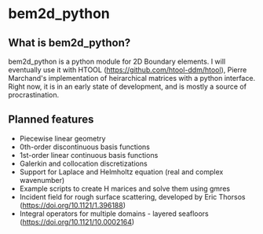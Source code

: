 # bem2d_python

## What is bem2d_python?

bem2d_python is a python module for 2D Boundary elements. I will eventually use it with HTOOL (https://github.com/htool-ddm/htool), Pierre Marchand's implementation of heirarchical matrices with a python interface. Right now, it is in an early state of development, and is mostly a source of procrastination.

## Planned features
* Piecewise linear geometry
* 0th-order discontinuous basis functions
* 1st-order linear continuous basis functions
* Galerkin and collocation discretizations
* Support for Laplace and Helmholtz equation (real and complex wavenumber)
* Example scripts to create H marices and solve them using gmres
* Incident field for rough surface scattering, developed by Eric Thorsos (https://doi.org/10.1121/1.396188)
* Integral operators for multiple domains - layered seafloors (https://doi.org/10.1121/10.0002164)
